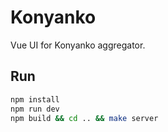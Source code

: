 # Konyanko

Vue UI for Konyanko aggregator.

## Run

```bash
npm install
npm run dev
npm build && cd .. && make server
```
